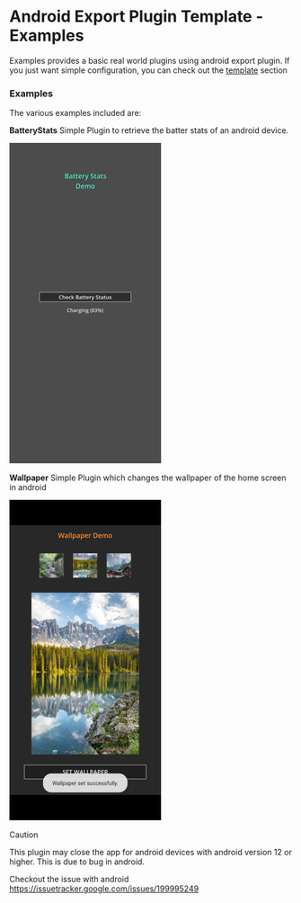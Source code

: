 # Android Export Plugin Template - Examples

Examples provides a basic real world plugins using android export plugin. If you just want simple configuration, you can check out the [template](../template/README.md) section

### Examples
The various examples included are:

**BatteryStats**
Simple Plugin to retrieve the batter stats of an android device.

![Image](../assets/battery_stats_screenshot.png)

**Wallpaper**
Simple Plugin which changes the wallpaper of the home screen in android

![Image](../assets/wallpaper_screenshot.png)

> [!CAUTION]
> This plugin may close the app for android devices with android version 12 or higher. This is due to bug in android.
> 
> Checkout the issue with android https://issuetracker.google.com/issues/199995249
